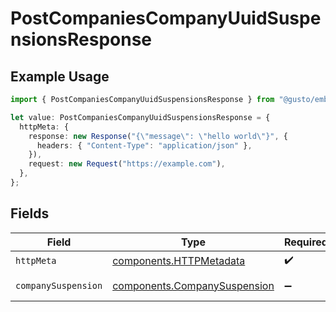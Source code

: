 # PostCompaniesCompanyUuidSuspensionsResponse

## Example Usage

```typescript
import { PostCompaniesCompanyUuidSuspensionsResponse } from "@gusto/embedded-api/models/operations/postcompaniescompanyuuidsuspensions.js";

let value: PostCompaniesCompanyUuidSuspensionsResponse = {
  httpMeta: {
    response: new Response("{\"message\": \"hello world\"}", {
      headers: { "Content-Type": "application/json" },
    }),
    request: new Request("https://example.com"),
  },
};
```

## Fields

| Field                                                                        | Type                                                                         | Required                                                                     | Description                                                                  |
| ---------------------------------------------------------------------------- | ---------------------------------------------------------------------------- | ---------------------------------------------------------------------------- | ---------------------------------------------------------------------------- |
| `httpMeta`                                                                   | [components.HTTPMetadata](../../models/components/httpmetadata.md)           | :heavy_check_mark:                                                           | N/A                                                                          |
| `companySuspension`                                                          | [components.CompanySuspension](../../models/components/companysuspension.md) | :heavy_minus_sign:                                                           | Example response                                                             |